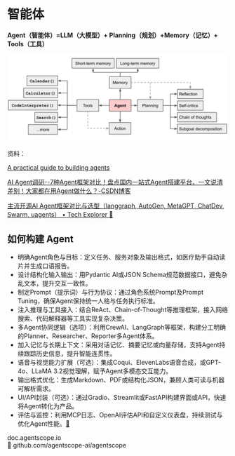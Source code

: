 # 智能体

**Agent（智能体）=LLM（大模型）+ Planning（规划）+Memory（记忆）+ Tools（工具）**

![](./src/a5a05adf403afa8d98aca8ea7616377c.png)

资料：

[A practical guide to building agents](https://cdn.openai.com/business-guides-and-resources/a-practical-guide-to-building-agents.pdf)

[AI Agent调研--7种Agent框架对比！盘点国内一站式Agent搭建平台，一文说清差别！大家都在用Agent做什么？-CSDN博客](https://blog.csdn.net/Python_cocola/article/details/140407020)

[主流开源AI Agent框架对比与选型（langgraph, AutoGen, MetaGPT, ChatDev, Swarm, uagents） • Tech Explorer 🚀](https://stable-learn.com/zh/global-open-source-ai-agents-introduction-and-selection/)


## 如何构建 Agent

- 明确Agent角色与目标：定义任务、服务对象及输出格式，如医疗助手自动读片并生成口语报告。  
- 设计结构化输入输出：用Pydantic AI或JSON Schema规范数据接口，避免杂乱文本，提升交互一致性。  
- 制定Prompt（提示词）与行为协议：通过角色系统Prompt及Prompt Tuning，确保Agent保持统一人格与任务执行标准。  
- 注入推理与工具接入：结合ReAct、Chain-of-Thought等推理框架，接入网络搜索、代码解释器等工具实现复杂决策。  
- 多Agent协同逻辑（选项）：利用CrewAI、LangGraph等框架，构建分工明确的Planner、Researcher、Reporter多Agent体系。  
- 加入记忆与长期上下文：采用对话记忆、摘要记忆或向量存储，支持Agent持续跟踪历史信息，提升智能连贯性。  
- 语音与视觉能力扩展（可选）：集成Coqui、ElevenLabs语音合成，或GPT-4o、LLaMA 3.2视觉理解，赋予Agent多模态交互能力。  
- 输出格式优化：生成Markdown、PDF或结构化JSON，兼顾人类可读与机器可解析需求。  
- UI/API封装（可选）：通过Gradio、Streamlit或FastAPI构建界面或API，快速将Agent转化为产品。  
- 评估与监控：利用MCP日志、OpenAI评估API和自定义仪表盘，持续测试与优化Agent性能。[🔗](https://weibo.com/1402400261/Q3v14gCpS)

doc.agentscope.io  
🔗 github.com/agentscope-ai/agentscope